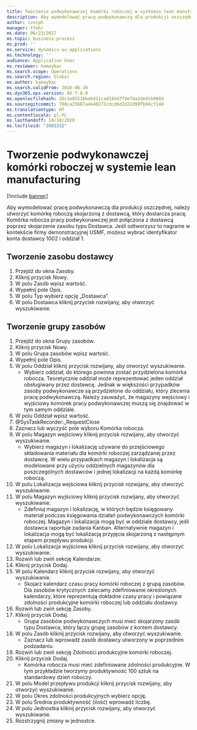 ```yaml
---
title: Tworzenie podwykonawczej komórki roboczej w systemie lean manufacturing
description: Aby wymodelować pracę podwykonawczą dla produkcji oszczędnej, należy utworzyć komórkę roboczą skojarzoną z dostawcą, który dostarcza pracę.
author: cvocph
manager: tfehr
ms.date: 06/23/2017
ms.topic: business-process
ms.prod: ''
ms.service: dynamics-ax-applications
ms.technology: ''
audience: Application User
ms.reviewer: kamaybac
ms.search.scope: Operations
ms.search.region: Global
ms.author: kamaybac
ms.search.validFrom: 2016-06-30
ms.dyn365.ops.version: AX 7.0.0
ms.openlocfilehash: 2bc1e8551bbebd11cad18d47f9e74a2dedcb908d
ms.sourcegitcommit: 708ca25687a4e48271cdcd6d2d22d99fb94cf140
ms.translationtype: HT
ms.contentlocale: pl-PL
ms.lasthandoff: 10/10/2020
ms.locfileid: "3983332"
---
```

# <a name="create-a-subcontracted-work-cell-for-lean-manufacturing"></a>Tworzenie podwykonawczej komórki roboczej w systemie lean manufacturing

[!include [banner](../../includes/banner.md)]

Aby wymodelować pracę podwykonawczą dla produkcji oszczędnej, należy utworzyć komórkę roboczą skojarzoną z dostawcą, który dostarcza pracę. Komórka robocza pracy podwykonawczej jest połączona z dostawcą poprzez skojarzenie zasobu typu Dostawca. Jeśli odtworzysz to nagranie w kontekście firmy demonstracyjnej USMF, możesz wybrać identyfikator konta dostawcy 1002 i oddział 1.


## <a name="create-a-vendor-resource"></a>Tworzenie zasobu dostawcy
1. Przejdź do okna Zasoby.
2. Kliknij przycisk Nowy.
3. W polu Zasób wpisz wartość.
4. Wypełnij pole Opis.
5. W polu Typ wybierz opcję „Dostawca”.
6. W polu Dostawca kliknij przycisk rozwijany, aby otworzyć wyszukiwanie.

## <a name="create-the-resource-group"></a>Tworzenie grupy zasobów
1. Przejdź do okna Grupy zasobów.
2. Kliknij przycisk Nowy.
3. W polu Grupa zasobów wpisz wartość.
4. Wypełnij pole Opis.
5. W polu Oddział kliknij przycisk rozwijany, aby otworzyć wyszukiwanie.
    * Wybierz oddział, do którego powinna zostać przydzielona komórka robocza. Teoretycznie oddział może reprezentować jeden oddział obsługiwany przez dostawcę. Jednak w większości przypadków zasoby podwykonawcze są przydzielone do oddziału, który zlecenia pracę podwykonawczą. Należy zauważyć, że magazyny wejściowy i wyjściowy komórek pracy podwykonawczej muszą się znajdować w tym samym oddziale.  
6. W polu Oddział wpisz wartość.
7. @SysTaskRecorder:_RequestClose
8. Zaznacz lub wyczyść pole wyboru Komórka robocza.
9. W polu Magazyn wejściowy kliknij przycisk rozwijany, aby otworzyć wyszukiwanie.
    * Wybierz magazyn i lokalizację używane do przejściowego składowania materiału dla komórki roboczej zarządzanej przez dostawcę. W wielu przypadkach magazyn i lokalizacja są modelowane przy użyciu oddzielnych magazynów dla poszczególnych dostawców i jednej lokalizacji na każdą komórkę roboczą.  
10. W polu Lokalizacja wejściowa kliknij przycisk rozwijany, aby otworzyć wyszukiwanie.
11. W polu Magazyn wyjściowy kliknij przycisk rozwijany, aby otworzyć wyszukiwanie.
    * Zdefiniuj magazyn i lokalizację, w których będzie księgowany materiał podczas księgowania działań podwykonawczych komórki roboczej. Magazyn i lokalizacja mogą być w oddziale dostawcy, jeśli dostawca raportuje zadania Kanban. Alternatywnie magazyn i lokalizacja mogą być lokalizacją przyjęcia skojarzoną z następnym etapem przepływu produkcji.  
12. W polu Lokalizacja wyjściowa kliknij przycisk rozwijany, aby otworzyć wyszukiwanie.
13. Rozwiń lub zwiń sekcję Kalendarze.
14. Kliknij przycisk Dodaj.
15. W polu Kalendarz kliknij przycisk rozwijany, aby otworzyć wyszukiwanie.
    * Skojarz kalendarz czasu pracy komórki roboczej z grupą zasobów. Dla zasobów krytycznych zalecamy zdefiniowanie określonych kalendarzy, które reprezentują dokładne czasy pracy i powiązane zdolności produkcyjne komórki roboczej lub oddziału dostawcy.  
16. Rozwiń lub zwiń sekcję Zasoby.
17. Kliknij przycisk Dodaj.
    * Grupa zasobów podwykonawczych musi mieć skojarzony zasób typu Dostawca, który łączy grupę zasobów z kontem dostawcy.  
18. W polu Zasób kliknij przycisk rozwijany, aby otworzyć wyszukiwanie.
    * Zaznacz lub wprowadź zasób dostawcy utworzony w poprzednim podzadaniu.  
19. Rozwiń lub zwiń sekcję Zdolności produkcyjne komórki roboczej.
20. Kliknij przycisk Dodaj.
    * Komórka robocza musi mieć zdefiniowane zdolności produkcyjne. W tym przykładzie tworzymy produktywność 100 sztuk na standardowy dzień roboczy.  
21. W polu Model przepływu produkcji kliknij przycisk rozwijany, aby otworzyć wyszukiwanie.
22. W polu Okres zdolności produkcyjnych wybierz opcję.
23. W polu Średnia produktywność (ilość) wprowadź liczbę.
24. W polu Jednostka kliknij przycisk rozwijany, aby otworzyć wyszukiwanie.
25. Rozstrzygnij zmiany w jednostce.

